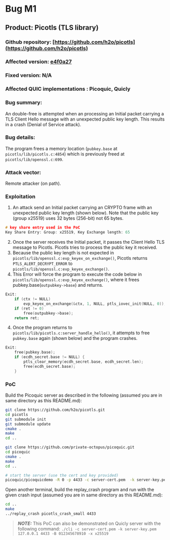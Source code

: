# Bug M1

## Product: Picotls (TLS library)
### Github repository: [https://github.com/h2o/picotls](https://github.com/h2o/picotls)
### Affected version: [e4f0a27](https://github.com/h2o/picotls/commit/e4f0a27ebd1c07ebed68674258da9556fb92b46b)
### Fixed version: N/A
### Affected QUIC implementations : Picoquic, Quicly

### Bug summary:
An double-free is attempted when an processing an Initial packet carrying a TLS Client Hello message with an unexpected public key length. This results in a crash (Denial of Service attack).

### Bug details:
The program frees a memory location (```pubkey.base``` at ```picotls/lib/picotls.c:4854```) which is previously freed at ```picotls/lib/openssl.c:699```.

### Attack vector:
Remote attacker (on path).

### Exploitation 
1) An attack send an Initial packet carrying an CRYPTO frame with an unexpected public key length (shown below). Note that the public key (group x25519) uses 32 bytes (256-bit) not 65 bytes.
```C
# key share entry used in the PoC
Key Share Entry: Group: x25519, Key Exchange length: 65
```
2) Once the server receives the Initial packet, it passes the Client Hello TLS message to Picotls. Picotls tries to process the public key it received.
3) Because the public key length is not expected in ```picotls/lib/openssl.c:evp_keyex_on_exchange()```, Picotls returns ```PTLS_ALERT_DECRYPT_ERROR``` to ```picotls/lib/openssl.c:evp_keyex_exchange()```.
4) This Error will force the program to execute the code below in  ```picotls/lib/openssl.c:evp_keyex_exchange()```, where it frees pubkey.base(```outpubkey->base```) and returns.
```C
Exit:
    if (ctx != NULL)
        evp_keyex_on_exchange(&ctx, 1, NULL, ptls_iovec_init(NULL, 0));
    if (ret != 0)
        free(outpubkey->base);
    return ret;
```
4) Once the program returns to ```picotls/lib/picotls.c:server_handle_hello()```, it attempts to free ```pubkey.base``` again (shown below) and the program crashes.
```C
Exit:
    free(pubkey.base);
    if (ecdh_secret.base != NULL) {
        ptls_clear_memory(ecdh_secret.base, ecdh_secret.len);
        free(ecdh_secret.base);
    }
```

### PoC
Build the Picoquic server as described in the following (assumed you are in same directory as this README.md):
```bash
git clone https://github.com/h2o/picotls.git
cd picotls
git submodule init
git submodule update
cmake .
make
cd ..

git clone https://github.com/private-octopus/picoquic.git
cd picoquic
cmake .
make
cd ..

# start the server (use the cert and key provided)
picoquic/picoquicdemo -R 0 -p 4433 -c server-cert.pem  -k server-key.pem
```
Open another terminal, build the replay_crash program and run with the given crash input (assumed you are in same directory as this README.md):
```bash
cd ..
make
../replay_crash picotls_crash_small 4433
```

> **_NOTE:_**  This PoC can also be demonstrated on Quicly server with the following command:  ```./cli -c server-cert.pem -k server-key.pem  127.0.0.1 4433 -B 012345678910 -x x25519```